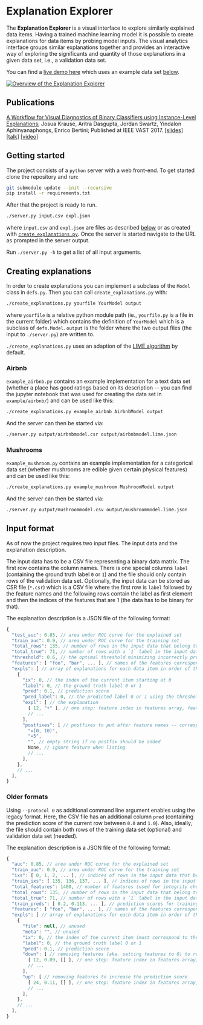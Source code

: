 # Explanation Explorer

The **Explanation Explorer** is a visual interface to explore similarly explained data items.
Having a trained machine learning model it is possible to create explanations for
data items by probing model inputs.
The visual analytics interface groups similar explanations together and provides
an interactive way of exploring the significants and quantity of those explanations
in a given data set, i.e., a validation data set.

You can find a [live demo here](http://nyuvis-web.poly.edu/projects/explanation_explorer/)
which uses an example data set [below](#airbnb).

[![Overview of the Explanation Explorer](explainer.png)](https://vimeo.com/235631465)

## Publications

[A Workflow for Visual Diagnostics of Binary Classifiers using Instance-Level Explanations](https://arxiv.org/abs/1705.01968);
Josua Krause, Aritra Dasgupta, Jordan Swartz, Yindalon Aphinyanaphongs, Enrico Bertini;
Published at IEEE VAST 2017.
[[slides]](explainer.key?raw=true)
[[talk]](https://vimeo.com/238852188)
[[video]](https://vimeo.com/235631465)

## Getting started

The project consists of a `python` server with a web front-end.
To get started clone the repository and run:

```bash
git submodule update --init --recursive
pip install -r requirements.txt
```

After that the project is ready to run.

```bash
./server.py input.csv expl.json
```

where `input.csv` and `expl.json` are files as described [below](#input-format)
or as created with [`create_explanations.py`](#creating-explanations).
Once the server is started navigate to the URL as prompted in the server output.

Run `./server.py -h` to get a list of all input arguments.

## Creating explanations

In order to create explanations you can implement a subclass of the `Model`
class in `defs.py`. Then you can call `create_explanations.py` with:

```bash
./create_explanations.py yourfile YourModel output
```

where `yourfile` is a relative python module path (ie., `yourfile.py` is a
file in the current folder) which contains the definition of `YourModel` which
is a subclass of `defs.Model`. `output` is the folder where the two output
files (the input to `./server.py`) are written to.

`./create_explanations.py` uses an adaption of the [LIME algorithm](https://arxiv.org/abs/1602.04938) by default.

### Airbnb

`example_airbnb.py` contains an example implementation for a text data set
(whether a place has good ratings based on its description --
you can find the jupyter notebook that was used for creating the data set in `example/airbnb/`)
and can be used like this:

```bash
./create_explanations.py example_airbnb AirbnbModel output
```

And the server can then be started via:

```bash
./server.py output/airbnbmodel.csr output/airbnbmodel.lime.json
```

### Mushrooms

`example_mushroom.py` contains an example implementation for a categorical data set
(whether mushrooms are edible given certain physical features)
and can be used like this:

```bash
./create_explanations.py example_mushroom MushroomModel output
```

And the server can then be started via:

```bash
./server.py output/mushroommodel.csv output/mushroommodel.lime.json
```

## Input format

As of now the project requires two input files.
The input data and the explanation description.

The input data has to be a CSV file representing a binary data matrix.
The first row contains the column names.
There is one special columns
`label` (containing the ground truth label `0` or `1`) and
the file should only contain rows of the validation data set.
Optionally, the input data can be stored as CSR file (`*.csr`) which is a
CSV file where the first row is `label` followed by the feature names and
the following rows contain the label as first element and then the indices
of the features that are 1 (the data has to be binary for that).

The explanation description is a JSON file of the following format:

```javascript
{
  "test_auc": 0.85, // area under ROC curve for the explained set
  "train_auc": 0.9, // area under ROC curve for the training set
  "total_rows": 135, // number of rows in the input data that belong to the explained set (used for integrity check)
  "total_true": 71, // number of rows with a `1` label in the input data that belong to the explained set (used for integrity check)
  "threshold": 0.6, // the optimal threshold minimizing incorrectly predicted training instances
  "features": [ "foo", "bar", ... ], // names of the features corresponding to the input data
  "expls": [ // array of explanations for each data item in order of the ixs array
    {
      "ix": 0, // the index of the current item starting at 0
      "label": 0, // the ground truth label 0 or 1
      "pred": 0.1, // prediction score
      "pred_label": 0, // the predicted label 0 or 1 using the threshold from above (used for integrity check)
      "expl": [ // the explanation
        [ 12, "+" ], // one step: feature index in features array, feature prefix (can be "")
        // ...
      ],
      "postfixes": [ // postfixes to put after feature names -- corresponds to the features array
        "=[0, 10)",
        "=5",
        "", // empty string if no postfix should be added
        None, // ignore feature when listing
        // ...
      ],
    },
    // ...
  ],
}
```

### Older formats

Using `--protocol 0` as additional command line argument enables using the legacy
format.
Here, the CSV file has an additional column
`pred` (containing the prediction score of the current row between `0.0` and `1.0`).
Also, ideally, the file should contain both rows of the training
data set (optional) and validation data set (needed).

The explanation description is a JSON file of the following format:

```javascript
{
  "auc": 0.85, // area under ROC curve for the explained set
  "train_auc": 0.9, // area under ROC curve for the training set
  "ixs": [ 0, 1, 2, ... ], // indices of rows in the input data that belong to the explained set
  "train_ixs": [ 135, 136, 137, ... ], // indices of rows in the input data that belong to the training set
  "total_features": 1400, // number of features (used for integrity check)
  "total_rows": 135, // number of rows in the input data that belong to the explained set (used for integrity check)
  "total_true": 71, // number of rows with a `1` label in the input data that belong to the explained set (used for integrity check)
  "train_preds": [ 0.2, 0.113, ... ], // prediction scores for training data in order of the train_ixs array
  "features": [ "foo", "bar", ... ], // names of the features corresponding to the input data
  "expls": [ // array of explanations for each data item in order of the ixs array
    {
      "file": null, // unused
      "meta": "", // unused
      "ix": 0, // the index of the current item (must correspond to the ixs array)
      "label": 0, // the ground truth label 0 or 1
      "pred": 0.1, // prediction score
      "down": [ // removing features (aka. setting features to 0) to reduce the prediction score
        [ 12, 0.09, [] ], // one step: feature index in features array, new prediction score, re-addable feature list
        // ...
      ],
      "up": [ // removing features to increase the prediction score
        [ 24, 0.11, [] ], // one step: feature index in features array, new prediction score, re-addable feature list
        // ...
      ],
    },
    // ...
  ],
}
```
